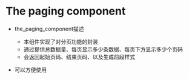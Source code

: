 # The paging component

- the_paging_component描述
  - 本组件实现了对分页功能的封装
  - 通过提供总数据量、每页显示多少条数据、每页下方显示多少个页码
  - 会返回起始页码、结束页码、以及生成前段样式

- 可以方便使用

